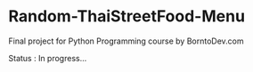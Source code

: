 # Random-ThaiStreetFood-Menu
Final project for Python Programming course by BorntoDev.com

Status : In progress...
